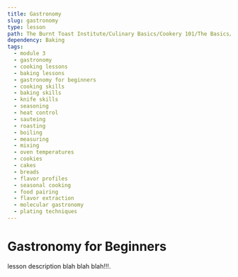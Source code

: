```yaml
---
title: Gastronomy
slug: gastronomy
type: lesson
path: The Burnt Toast Institute/Culinary Basics/Cookery 101/The Basics/Gastronomy
dependency: Baking
tags:
  - module 3
  - gastronomy
  - cooking lessons
  - baking lessons
  - gastronomy for beginners
  - cooking skills
  - baking skills
  - knife skills
  - seasoning
  - heat control
  - sauteing
  - roasting
  - boiling
  - measuring
  - mixing
  - oven temperatures
  - cookies
  - cakes
  - breads
  - flavor profiles
  - seasonal cooking
  - food pairing
  - flavor extraction
  - molecular gastronomy
  - plating techniques
---
```


# Gastronomy for Beginners

lesson description blah blah blah!!!.

